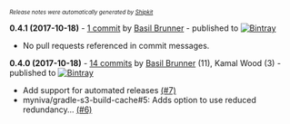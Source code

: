 <sup><sup>*Release notes were automatically generated by [Shipkit](http://shipkit.org/)*</sup></sup>

**0.4.1 (2017-10-18)** - [1 commit](https://github.com/myniva/gradle-s3-build-cache/compare/v0.4.0...v0.4.1) by [Basil Brunner](http://github.com/myniva) - published to [![Bintray](https://img.shields.io/badge/Bintray-0.4.1-green.svg)](https://plugins.gradle.org/plugin/ch.myniva.s3-build-cache/0.4.1)
 - No pull requests referenced in commit messages.

**0.4.0 (2017-10-18)** - [14 commits](https://github.com/myniva/gradle-s3-build-cache/compare/v0.3.0...v0.4.0) by [Basil Brunner](http://github.com/myniva) (11), Kamal Wood (3) - published to [![Bintray](https://img.shields.io/badge/Bintray-0.4.0-green.svg)](https://plugins.gradle.org/plugin/ch.myniva.s3-build-cache/0.4.0)
 - Add support for automated releases [(#7)](https://github.com/myniva/gradle-s3-build-cache/pull/7)
 - myniva/gradle-s3-build-cache#5: Adds option to use reduced redundancy… [(#6)](https://github.com/myniva/gradle-s3-build-cache/pull/6)

